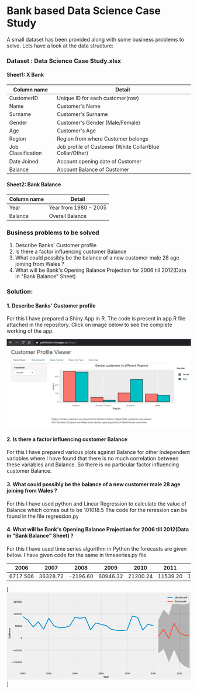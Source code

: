 # Bank based Data Science Case Study
 A small dataset has been provided along with some business problems to solve. Lets have a look at the data structure:
 
### Dataset : Data Science Case Study.xlsx

#### Sheet1: X Bank
                                                         
| __Column name__    | __Detail__                                                 |
|--------------------|------------------------------------------------------------|
| CustomerID         |  Unique ID for each customer(row)                          |
| Name               |  Customer's Name                                           |
| Surname            |  Customer's Surname                                        |
| Gender             |  Customer's Gender (Male/Female)                           |
| Age                |  Customer's Age                                            |
| Region             |  Region from where Customer belongs                        |
| Job Classification |  Job profile of Customer (White Collar/Blue Collar/Other)  |
| Date Joined        |  Account opening date of Customer                          |
| Balance            |  Account Balance of Customer                               |

#### Sheet2: Bank Balance
                                                         
| __Column name__    | __Detail__                                                 |
|--------------------|------------------------------------------------------------|
| Year               |  Year from 1980 - 2005                                     |
| Balance            |  Overall Balance                                           |
 
 
 ### Business problems to be solved
 1. Describe Banks' Customer profile
 2. Is there a factor influencing customer Balance
 3. What could possibly be the balance of a new customer male 28 age joining from Wales ?
 4. What will be  Bank's Opening Balance Projection for 2006 till 2012(Data in "Bank Balance" Sheet)

### Solution:
 #### 1. Describe Banks' Customer profile

For this I have prepared a Shiny App in R. The code is present in app.R file attached in the repository. Click on image below to see the complete working of the app.

[![Watch the app](https://github.com/yatinkode/Bank-based-Data-Science-Case-Study/blob/master/images/shinycustprof.JPG)](https://yatinkode.shinyapps.io/jltapp/)

 #### 2. Is there a factor influencing customer Balance
 
For this I have prepared various plots against Balance for other independent variables where I have found that there is no much correlation between these variables and Balance. So there is no particular factor influencing customer Balance.


 #### 3. What could possibly be the balance of a new customer male 28 age joining from Wales ?
 
 For this I have used python and Linear Regression to calculate the value of Balance which comes out to be 101018.5
 The code for the reression can be found in the file regression.py
 
 
 #### 4. What will be  Bank's Opening Balance Projection for 2006 till 2012(Data in "Bank Balance" Sheet) ?
 
For this I have used time series algorithm in Python the forecasts are given below. I have given code for the same in timeseries.py file

| __2006__  | __2007__  | __2008__  | __2009__ | __2010__  | __2011__ | __2012__ |
|-----------|-----------|-----------|----------|-----------|----------|----------|
| 6717.506  | 36328.72  |  -2196.60 | 60946.32 | 21200.24  | 11539.20 | 12098.58 |

[![timeseries](https://github.com/yatinkode/Bank-based-Data-Science-Case-Study/blob/master/images/timeseries.png)]
